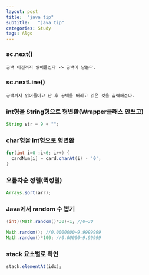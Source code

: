 ```yaml
---
layout: post
title:  "java tip"
subtitle:   "java tip"
categories: Study
tags: Algo
---
```


### sc.next() 
```
공백 이전까지 읽어들인다 -> 공백이 남는다.
```

### sc.nextLine() 
```
공백까지 읽어들이고 난 후 공백을 버리고 읽은 것을 출력해준다.
```

### int형을 String형으로 형변환(Wrapper클래스 안쓰고)
~~~ java
String str = 9 + "";
~~~

### char형을 int형으로 형변환
~~~ java
for(int i=0 ;i<6; i++) {
  cardNum[i] = card.charAt(i) - '0';
}
~~~

### 오름차순 정렬(퀵정렬) 
~~~ java
Arrays.sort(arr);
~~~

### Java에서 random 수 뽑기 
~~~ java
(int)(Math.random()*30)+1; //0~30

Math.random(); //0.0000000~9.9999999
Math.random()*100; //0.00000~9.99999
~~~

### stack 요소별로 확인
~~~ java
stack.elementAt(idx);
~~~
